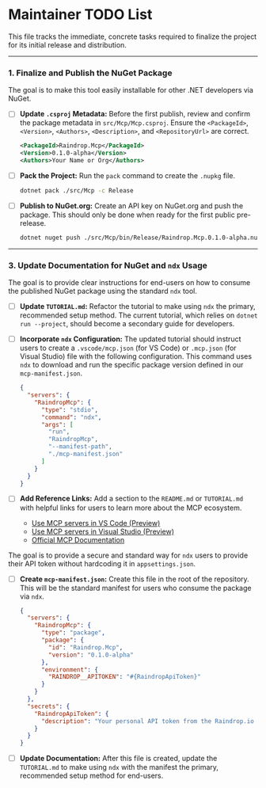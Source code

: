 # Maintainer TODO List

This file tracks the immediate, concrete tasks required to finalize the project for its initial release and distribution.

---

### **1. Finalize and Publish the NuGet Package**

The goal is to make this tool easily installable for other .NET developers via NuGet.

-   [ ] **Update `.csproj` Metadata:** Before the first publish, review and confirm the package metadata in `src/Mcp/Mcp.csproj`. Ensure the `<PackageId>`, `<Version>`, `<Authors>`, `<Description>`, and `<RepositoryUrl>` are correct.

    ```xml
    <PackageId>Raindrop.Mcp</PackageId>
    <Version>0.1.0-alpha</Version>
    <Authors>Your Name or Org</Authors>
    ```

-   [ ] **Pack the Project:** Run the `pack` command to create the `.nupkg` file.

    ```sh
    dotnet pack ./src/Mcp -c Release
    ```

-   [ ] **Publish to NuGet.org:** Create an API key on NuGet.org and push the package. This should only be done when ready for the first public pre-release.

    ```sh
    dotnet nuget push ./src/Mcp/bin/Release/Raindrop.Mcp.0.1.0-alpha.nupkg --api-key YOUR_API_KEY --source https://api.nuget.org/v3/index.json
    ```

---

### **3. Update Documentation for NuGet and `ndx` Usage**

The goal is to provide clear instructions for end-users on how to consume the published NuGet package using the standard `ndx` tool.

-   [ ] **Update `TUTORIAL.md`:** Refactor the tutorial to make using `ndx` the primary, recommended setup method. The current tutorial, which relies on `dotnet run --project`, should become a secondary guide for developers.

-   [ ] **Incorporate `ndx` Configuration:** The updated tutorial should instruct users to create a `.vscode/mcp.json` (for VS Code) or `.mcp.json` (for Visual Studio) file with the following configuration. This command uses `ndx` to download and run the specific package version defined in our `mcp-manifest.json`.

    ```json
    {
      "servers": {
        "RaindropMcp": {
          "type": "stdio",
          "command": "ndx",
          "args": [
            "run",
            "RaindropMcp",
            "--manifest-path",
            "./mcp-manifest.json"
          ]
        }
      }
    }
    ```

-   [ ] **Add Reference Links:** Add a section to the `README.md` or `TUTORIAL.md` with helpful links for users to learn more about the MCP ecosystem.

    -   [Use MCP servers in VS Code (Preview)](https://code.visualstudio.com/docs/copilot/chat/mcp-servers)
    -   [Use MCP servers in Visual Studio (Preview)](https://learn.microsoft.com/visualstudio/ide/mcp-servers)
    -   [Official MCP Documentation](https://modelcontextprotocol.io/)


The goal is to provide a secure and standard way for `ndx` users to provide their API token without hardcoding it in `appsettings.json`.

-   [ ] **Create `mcp-manifest.json`:** Create this file in the root of the repository. This will be the standard manifest for users who consume the package via `ndx`.

    ```json
    {
      "servers": {
        "RaindropMcp": {
          "type": "package",
          "package": {
            "id": "Raindrop.Mcp",
            "version": "0.1.0-alpha"
          },
          "environment": {
            "RAINDROP__APITOKEN": "#{RaindropApiToken}"
          }
        }
      },
      "secrets": {
        "RaindropApiToken": {
          "description": "Your personal API token from the Raindrop.io developer settings."
        }
      }
    }
    ```

-   [ ] **Update Documentation:** After this file is created, update the `TUTORIAL.md` to make using `ndx` with the manifest the primary, recommended setup method for end-users.
